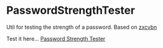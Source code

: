 # PasswordStrengthTester
Util for testing the strength of a password. Based on [zxcvbn](https://github.com/dropbox/zxcvbn)

Test it here... [Password Strength Tester](http://dhawalverma.com/PasswordStrengthTester/)
